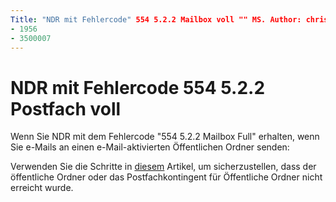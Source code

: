 ```yaml
---
Title: "NDR mit Fehlercode" 554 5.2.2 Mailbox voll "" MS. Author: chrisda Author: chrisda Manager: dansimp ms. Date: 04/21/2020 ms. Audience: ITPro ms. Topic: article ms. Service: o365-Administration robots: noindex, nofollow localization_priority: normal ms. Custom: 
- 1956
- 3500007
---
```


# <a name="ndr-with-error-code-554-522-mailbox-full"></a>NDR mit Fehlercode 554 5.2.2 Postfach voll

Wenn Sie NDR mit dem Fehlercode "554 5.2.2 Mailbox Full" erhalten, wenn Sie e-Mails an einen e-Mail-aktivierten Öffentlichen Ordner senden:  

Verwenden Sie die Schritte in [diesem](https://aka.ms/554522) Artikel, um sicherzustellen, dass der öffentliche Ordner oder das Postfachkontingent für Öffentliche Ordner nicht erreicht wurde.
